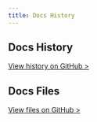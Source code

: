 ```yaml
---
title: Docs History
---
```


## Docs History

[View history on GitHub >](https://github.com/sinProject-Inc/talk/commits/main/docs)

## Docs Files

[View files on GitHub &gt;](https://github.com/sinProject-Inc/talk/tree/main/docs)
